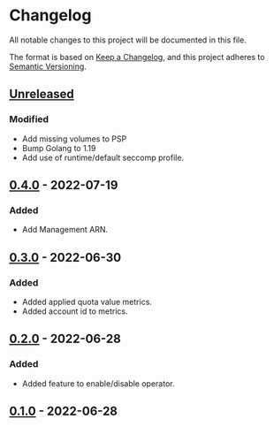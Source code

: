 # Changelog

All notable changes to this project will be documented in this file.

The format is based on [Keep a Changelog](https://keepachangelog.com/en/1.0.0/),
and this project adheres to [Semantic Versioning](https://semver.org/spec/v2.0.0.html).



## [Unreleased]

### Modified

- Add missing volumes to PSP
- Bump Golang to 1.19
- Add use of runtime/default seccomp profile.

## [0.4.0] - 2022-07-19

### Added

- Add Management ARN.

## [0.3.0] - 2022-06-30

### Added

- Added applied quota value metrics.
- Added account id to metrics.

## [0.2.0] - 2022-06-28

### Added

- Added feature to enable/disable operator. 

## [0.1.0] - 2022-06-28

[Unreleased]: https://github.com/giantswarm/aws-servicequotas-operator/compare/v0.4.0...HEAD
[0.4.0]: https://github.com/giantswarm/aws-servicequotas-operator/compare/v0.3.0...v0.4.0
[0.3.0]: https://github.com/giantswarm/aws-servicequotas-operator/compare/v0.2.0...v0.3.0
[0.2.0]: https://github.com/giantswarm/aws-servicequotas-operator/compare/v0.1.0...v0.2.0
[0.1.0]: https://github.com/giantswarm/aws-servicequotas-operator/releases/tag/v0.1.0
